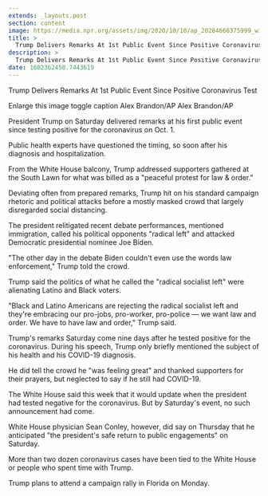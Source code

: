 ```yaml
--- 
extends: _layouts.post 
section: content 
image: https://media.npr.org/assets/img/2020/10/10/ap_20284666375999_wide-a5551d91b9f3aeec384d0a1a3087720447ad95b5.jpg?s=1400 
title: > 
  Trump Delivers Remarks At 1st Public Event Since Positive Coronavirus Test 
description: > 
  Trump Delivers Remarks At 1st Public Event Since Positive Coronavirus TestEnlarge this image toggle caption Alex Brandon/AP Alex Brandon/APPresident Trump on Saturday delivered remarks at his first public event since testing positive for the coronavirus on Oct. 1.Deviating often from prepared remarks, Trump hit on his standard campaign rhetoric and political attacks before a mostly masked crowd that largely disregarded social distancing.The president relitigated recent debate performances, mentioned immigration, called his political opponents "radical left" and attacked Democratic presidential nominee Joe Biden.The White House said this week that it would update when the president had tested negative for the coronavirus.More than two dozen coronavirus cases have been tied to the White House or people who spent time with Trump. 
date: 1602362450.7443619 
--- 
```

Trump Delivers Remarks At 1st Public Event Since Positive Coronavirus Test

Enlarge this image toggle caption Alex Brandon/AP Alex Brandon/AP

President Trump on Saturday delivered remarks at his first public event since testing positive for the coronavirus on Oct. 1.

Public health experts have questioned the timing, so soon after his diagnosis and hospitalization.

From the White House balcony, Trump addressed supporters gathered at the South Lawn for what was billed as a "peaceful protest for law & order."

Deviating often from prepared remarks, Trump hit on his standard campaign rhetoric and political attacks before a mostly masked crowd that largely disregarded social distancing.

The president relitigated recent debate performances, mentioned immigration, called his political opponents "radical left" and attacked Democratic presidential nominee Joe Biden.

"The other day in the debate Biden couldn't even use the words law enforcement," Trump told the crowd.

Trump said the politics of what he called the "radical socialist left" were alienating Latino and Black voters.

"Black and Latino Americans are rejecting the radical socialist left and they're embracing our pro-jobs, pro-worker, pro-police — we want law and order. We have to have law and order," Trump said.

Trump's remarks Saturday come nine days after he tested positive for the coronavirus. During his speech, Trump only briefly mentioned the subject of his health and his COVID-19 diagnosis.

He did tell the crowd he "was feeling great" and thanked supporters for their prayers, but neglected to say if he still had COVID-19.

The White House said this week that it would update when the president had tested negative for the coronavirus. But by Saturday's event, no such announcement had come.

White House physician Sean Conley, however, did say on Thursday that he anticipated "the president's safe return to public engagements" on Saturday.

More than two dozen coronavirus cases have been tied to the White House or people who spent time with Trump.

Trump plans to attend a campaign rally in Florida on Monday.